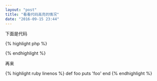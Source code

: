 ```yaml
---
layout: "post"
title: "看看代码高亮的情况"
date: "2016-09-15 23:44"
---
```



下面是代码

{% highlight php %}  
<?php
    echo "hello world";
?>
{% endhighlight %}  

再来

{% highlight ruby linenos %}
def foo
  puts 'foo'
end
{% endhighlight %}

